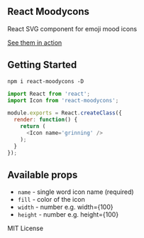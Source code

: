 ## React Moodycons
React SVG component for emoji mood icons

[See them in action](http://dhunninghake.com/react-moodycons)

## Getting Started
```npm i react-moodycons -D```
```javascript
import React from 'react';
import Icon from 'react-moodycons';

module.exports = React.createClass({
  render: function() {
    return (
      <Icon name='grinning' />
    );
  }
});
```

## Available props
- `name` - single word icon name (required)
- `fill` - color of the icon
- `width` - number e.g. width={100}
- `height` - number e.g. height={100}

MIT License